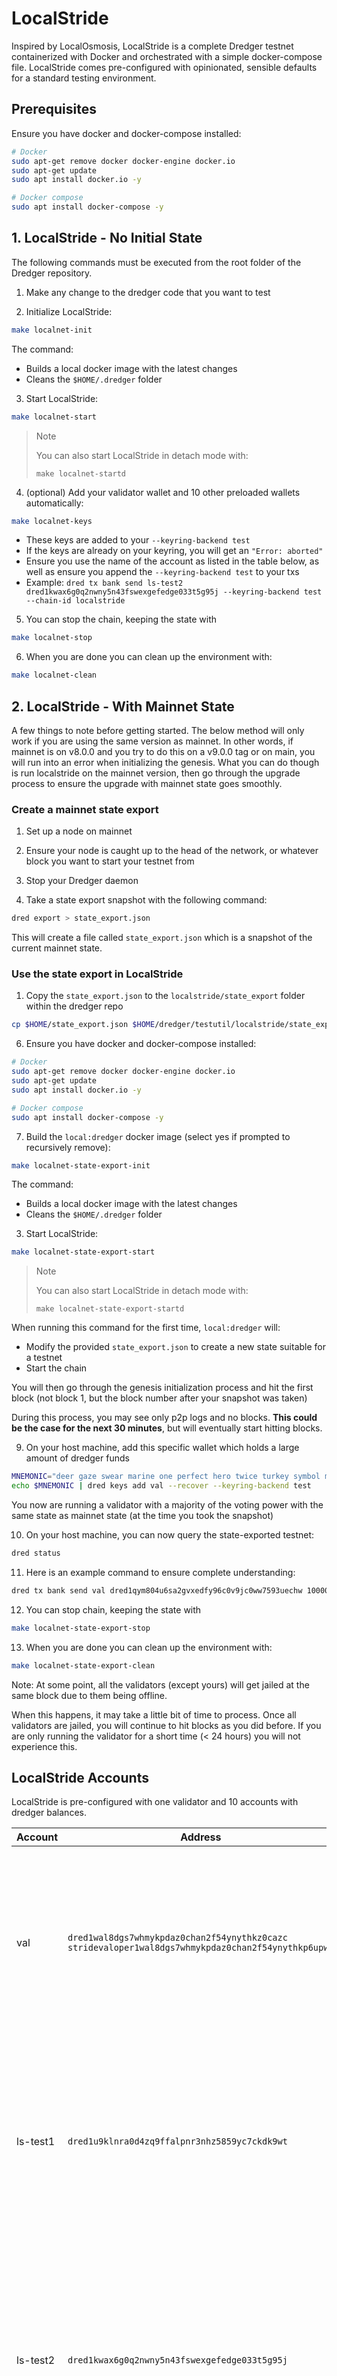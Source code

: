 # LocalStride

Inspired by LocalOsmosis, LocalStride is a complete Dredger testnet containerized with Docker and orchestrated with a simple docker-compose file. LocalStride comes pre-configured with opinionated, sensible defaults for a standard testing environment.

## Prerequisites

Ensure you have docker and docker-compose installed:

```sh
# Docker
sudo apt-get remove docker docker-engine docker.io
sudo apt-get update
sudo apt install docker.io -y

# Docker compose
sudo apt install docker-compose -y
```

## 1. LocalStride - No Initial State

The following commands must be executed from the root folder of the Dredger repository.

1. Make any change to the dredger code that you want to test

2. Initialize LocalStride:

```bash
make localnet-init
```

The command:

- Builds a local docker image with the latest changes
- Cleans the `$HOME/.dredger` folder

3. Start LocalStride:

```bash
make localnet-start
```

> Note
>
> You can also start LocalStride in detach mode with:
>
> `make localnet-startd`

4. (optional) Add your validator wallet and 10 other preloaded wallets automatically:

```bash
make localnet-keys
```

- These keys are added to your `--keyring-backend test`
- If the keys are already on your keyring, you will get an `"Error: aborted"`
- Ensure you use the name of the account as listed in the table below, as well as ensure you append the `--keyring-backend test` to your txs
- Example: `dred tx bank send ls-test2 dred1kwax6g0q2nwny5n43fswexgefedge033t5g95j --keyring-backend test --chain-id localstride`

5. You can stop the chain, keeping the state with

```bash
make localnet-stop
```

6. When you are done you can clean up the environment with:

```bash
make localnet-clean
```

## 2. LocalStride - With Mainnet State

A few things to note before getting started. The below method will only work if you are using the same version as mainnet. In other words,
if mainnet is on v8.0.0 and you try to do this on a v9.0.0 tag or on main, you will run into an error when initializing the genesis. What you can do though is run localstride on the mainnet version, then go through the upgrade process to ensure the upgrade with mainnet state goes smoothly.

### Create a mainnet state export

1. Set up a node on mainnet

2. Ensure your node is caught up to the head of the network, or whatever block you want to start your testnet from

3. Stop your Dredger daemon

4. Take a state export snapshot with the following command:

```sh
dred export > state_export.json
```

This will create a file called `state_export.json` which is a snapshot of the current mainnet state.

### Use the state export in LocalStride

1. Copy the `state_export.json` to the `localstride/state_export` folder within the dredger repo

```sh
cp $HOME/state_export.json $HOME/dredger/testutil/localstride/state_export/
```

6. Ensure you have docker and docker-compose installed:

```sh
# Docker
sudo apt-get remove docker docker-engine docker.io
sudo apt-get update
sudo apt install docker.io -y

# Docker compose
sudo apt install docker-compose -y
```

7. Build the `local:dredger` docker image (select yes if prompted to recursively remove):

```bash
make localnet-state-export-init
```

The command:

- Builds a local docker image with the latest changes
- Cleans the `$HOME/.dredger` folder

3. Start LocalStride:

```bash
make localnet-state-export-start
```

> Note
>
> You can also start LocalStride in detach mode with:
>
> `make localnet-state-export-startd`

When running this command for the first time, `local:dredger` will:

- Modify the provided `state_export.json` to create a new state suitable for a testnet
- Start the chain

You will then go through the genesis initialization process and hit the first block (not block 1, but the block number after your snapshot was taken)

During this process, you may see only p2p logs and no blocks. **This could be the case for the next 30 minutes**, but will eventually start hitting blocks.

9. On your host machine, add this specific wallet which holds a large amount of dredger funds

```sh
MNEMONIC="deer gaze swear marine one perfect hero twice turkey symbol mushroom hub escape accident prevent rifle horse arena secret endless panel equal rely payment"
echo $MNEMONIC | dred keys add val --recover --keyring-backend test
```

You now are running a validator with a majority of the voting power with the same state as mainnet state (at the time you took the snapshot)

10. On your host machine, you can now query the state-exported testnet:

```sh
dred status
```

11. Here is an example command to ensure complete understanding:

```sh
dred tx bank send val dred1qym804u6sa2gvxedfy96c0v9jc0ww7593uechw 10000000ustrd --chain-id localstride --keyring-backend test
```

12. You can stop chain, keeping the state with

```bash
make localnet-state-export-stop
```

13. When you are done you can clean up the environment with:

```bash
make localnet-state-export-clean
```

Note: At some point, all the validators (except yours) will get jailed at the same block due to them being offline.

When this happens, it may take a little bit of time to process. Once all validators are jailed, you will continue to hit blocks as you did before.
If you are only running the validator for a short time (< 24 hours) you will not experience this.

## LocalStride Accounts

LocalStride is pre-configured with one validator and 10 accounts with dredger balances.

| Account   | Address                                                                                                | Mnemonic                                                                                                                                                                   |
| --------- | ------------------------------------------------------------------------------------------------------ | -------------------------------------------------------------------------------------------------------------------------------------------------------------------------- |
| val    | `dred1wal8dgs7whmykpdaz0chan2f54ynythkz0cazc`<br/>`stridevaloper1wal8dgs7whmykpdaz0chan2f54ynythkp6upwa` | `deer gaze swear marine one perfect hero twice turkey symbol mushroom hub escape accident prevent rifle horse arena secret endless panel equal rely payment`                    |
| ls-test1  | `dred1u9klnra0d4zq9ffalpnr3nhz5859yc7ckdk9wt`                                                          | `journey envelope color ensure fruit assault soup air ozone math beyond miracle very bring bid retire cargo exhaust garden helmet spread sentence insect treat`                       |
| ls-test2  | `dred1kwax6g0q2nwny5n43fswexgefedge033t5g95j`                                                          | `update minimum pyramid initial napkin guilt minute spread diamond dinosaur force observe lounge siren region forest annual citizen mule pilot style horse prize trophy`              |
| ls-test3  | `dred1dv0ecm36ywdyc6zjftw0q62zy6v3mndrwxde03`                                                          | `between flight suffer century action army insane position egg napkin tumble silent enemy crisp club february lake push coral rice few patch hockey ostrich`        |
| ls-test4  | `dred1z3dj2tvqpzy2l5shx98f9k5486tleah5a00fay`                                                          | `muffin brave clinic miss various width depend sand eager mom vicious spoil verb rain leg lunar blossom always silver funny spot frog half coral` |
| ls-test5  | `dred14khzkfs8luaqymdtplrt5uwzrghrndeh4235am`                                                          | `dismiss verb champion ceiling veteran today owner inch field shock dizzy pool creek problem nuclear cage shift romance venue rabbit flower sign bicycle rocket`        |
| ls-test6  | `dred1qym804u6sa2gvxedfy96c0v9jc0ww7593uechw`                                                          | `until lend canvas brain brief blossom tomato tent drip claw more era click bind shrug surprise universe orchard parrot describe jelly scorpion glove path`                  |
| ls-test7  | `dred1et8cdkxl69yrtmpjhxwey52d88kflwzn5xp4xn`                                                          | `choice holiday audit valley asthma empty visa hood lonely primary aerobic that panda define enrich ankle athlete punch glimpse ridge narrow affair thunder lock`                       |
| ls-test8  | `dred1tcrlyn05q9j590uauncywf26ptfn8se65dvfz6`                                                          | `major eager blame canyon jazz occur curious resemble tragic rack tired choose wolf purity meat dog castle attitude decorate moon echo quote core doctor`                 |
| ls-test9  | `dred14ugekxs6f4rfleg6wj8k0wegv69khfpxkt8yn4`                                                          | `neck devote small animal ready swarm melt ugly bronze opinion fire inmate acquire use mobile party paper clock hour view stool aspect angle demand`       |
| ls-test10 | `dred18htv32r83q2wn2knw5wp9m4nkp4xuzyfhmwpqs`                                                          | `almost turtle mobile bullet figure myself dad depart infant vivid view black purity develop kidney cruel seminar outside disorder attack spoil infant sauce blood`     |
